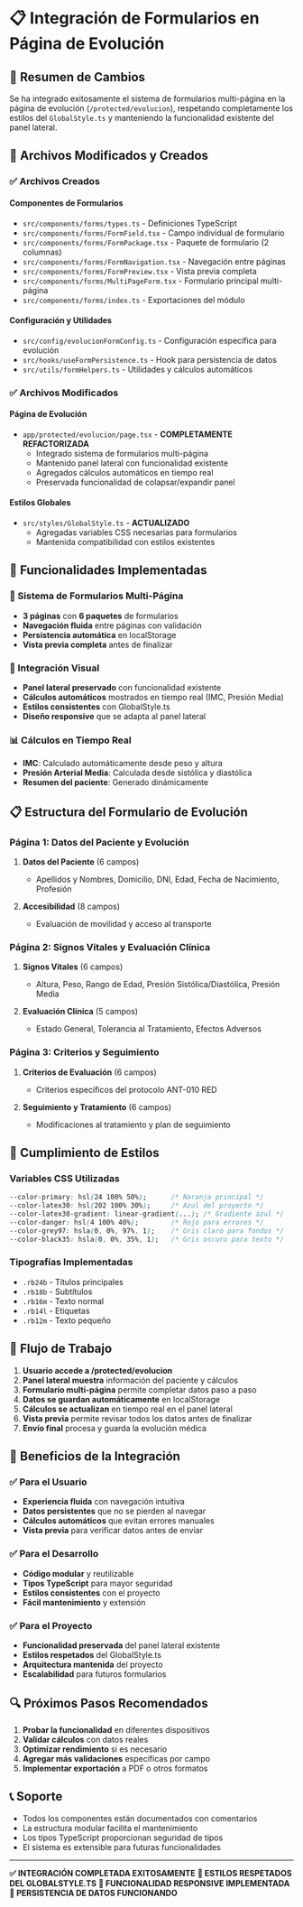 # 📋 Integración de Formularios en Página de Evolución

## 📖 Resumen de Cambios

Se ha integrado exitosamente el sistema de formularios multi-página en la página de evolución (`/protected/evolucion`), respetando completamente los estilos del `GlobalStyle.ts` y manteniendo la funcionalidad existente del panel lateral.

## 🎯 Archivos Modificados y Creados

### ✅ **Archivos Creados**

#### **Componentes de Formularios**
- `src/components/forms/types.ts` - Definiciones TypeScript
- `src/components/forms/FormField.tsx` - Campo individual de formulario
- `src/components/forms/FormPackage.tsx` - Paquete de formulario (2 columnas)
- `src/components/forms/FormNavigation.tsx` - Navegación entre páginas
- `src/components/forms/FormPreview.tsx` - Vista previa completa
- `src/components/forms/MultiPageForm.tsx` - Formulario principal multi-página
- `src/components/forms/index.ts` - Exportaciones del módulo

#### **Configuración y Utilidades**
- `src/config/evolucionFormConfig.ts` - Configuración específica para evolución
- `src/hooks/useFormPersistence.ts` - Hook para persistencia de datos
- `src/utils/formHelpers.ts` - Utilidades y cálculos automáticos

### ✅ **Archivos Modificados**

#### **Página de Evolución**
- `app/protected/evolucion/page.tsx` - **COMPLETAMENTE REFACTORIZADA**
  - Integrado sistema de formularios multi-página
  - Mantenido panel lateral con funcionalidad existente
  - Agregados cálculos automáticos en tiempo real
  - Preservada funcionalidad de colapsar/expandir panel

#### **Estilos Globales**
- `src/styles/GlobalStyle.ts` - **ACTUALIZADO**
  - Agregadas variables CSS necesarias para formularios
  - Mantenida compatibilidad con estilos existentes

## 🔧 Funcionalidades Implementadas

### **📝 Sistema de Formularios Multi-Página**
- **3 páginas** con **6 paquetes** de formularios
- **Navegación fluida** entre páginas con validación
- **Persistencia automática** en localStorage
- **Vista previa completa** antes de finalizar

### **🎨 Integración Visual**
- **Panel lateral preservado** con funcionalidad existente
- **Cálculos automáticos** mostrados en tiempo real (IMC, Presión Media)
- **Estilos consistentes** con GlobalStyle.ts
- **Diseño responsive** que se adapta al panel lateral

### **📊 Cálculos en Tiempo Real**
- **IMC**: Calculado automáticamente desde peso y altura
- **Presión Arterial Media**: Calculada desde sistólica y diastólica
- **Resumen del paciente**: Generado dinámicamente

## 📋 Estructura del Formulario de Evolución

### **Página 1: Datos del Paciente y Evolución**
1. **Datos del Paciente** (6 campos)
   - Apellidos y Nombres, Domicilio, DNI, Edad, Fecha de Nacimiento, Profesión

2. **Accesibilidad** (8 campos)
   - Evaluación de movilidad y acceso al transporte

### **Página 2: Signos Vitales y Evaluación Clínica**
1. **Signos Vitales** (6 campos)
   - Altura, Peso, Rango de Edad, Presión Sistólica/Diastólica, Presión Media

2. **Evaluación Clínica** (5 campos)
   - Estado General, Tolerancia al Tratamiento, Efectos Adversos

### **Página 3: Criterios y Seguimiento**
1. **Criterios de Evaluación** (6 campos)
   - Criterios específicos del protocolo ANT-010 RED

2. **Seguimiento y Tratamiento** (6 campos)
   - Modificaciones al tratamiento y plan de seguimiento

## 🎨 Cumplimiento de Estilos

### **Variables CSS Utilizadas**
```css
--color-primary: hsl(24 100% 50%);      /* Naranja principal */
--color-latex30: hsl(202 100% 30%);     /* Azul del proyecto */
--color-latex30-gradient: linear-gradient(...); /* Gradiente azul */
--color-danger: hsl(4 100% 40%);        /* Rojo para errores */
--color-grey97: hsla(0, 0%, 97%, 1);    /* Gris claro para fondos */
--color-black35: hsla(0, 0%, 35%, 1);   /* Gris oscuro para texto */
```

### **Tipografías Implementadas**
- `.rb24b` - Títulos principales
- `.rb18b` - Subtítulos
- `.rb16m` - Texto normal
- `.rb14l` - Etiquetas
- `.rb12m` - Texto pequeño

## 🔄 Flujo de Trabajo

1. **Usuario accede a /protected/evolucion**
2. **Panel lateral muestra** información del paciente y cálculos
3. **Formulario multi-página** permite completar datos paso a paso
4. **Datos se guardan automáticamente** en localStorage
5. **Cálculos se actualizan** en tiempo real en el panel lateral
6. **Vista previa** permite revisar todos los datos antes de finalizar
7. **Envío final** procesa y guarda la evolución médica

## 🚀 Beneficios de la Integración

### **✅ Para el Usuario**
- **Experiencia fluida** con navegación intuitiva
- **Datos persistentes** que no se pierden al navegar
- **Cálculos automáticos** que evitan errores manuales
- **Vista previa** para verificar datos antes de enviar

### **✅ Para el Desarrollo**
- **Código modular** y reutilizable
- **Tipos TypeScript** para mayor seguridad
- **Estilos consistentes** con el proyecto
- **Fácil mantenimiento** y extensión

### **✅ Para el Proyecto**
- **Funcionalidad preservada** del panel lateral existente
- **Estilos respetados** del GlobalStyle.ts
- **Arquitectura mantenida** del proyecto
- **Escalabilidad** para futuros formularios

## 🔍 Próximos Pasos Recomendados

1. **Probar la funcionalidad** en diferentes dispositivos
2. **Validar cálculos** con datos reales
3. **Optimizar rendimiento** si es necesario
4. **Agregar más validaciones** específicas por campo
5. **Implementar exportación** a PDF o otros formatos

## 📞 Soporte

- Todos los componentes están documentados con comentarios
- La estructura modular facilita el mantenimiento
- Los tipos TypeScript proporcionan seguridad de tipos
- El sistema es extensible para futuras funcionalidades

---

**✅ INTEGRACIÓN COMPLETADA EXITOSAMENTE**
**🎨 ESTILOS RESPETADOS DEL GLOBALSTYLE.TS**
**📱 FUNCIONALIDAD RESPONSIVE IMPLEMENTADA**
**💾 PERSISTENCIA DE DATOS FUNCIONANDO**
